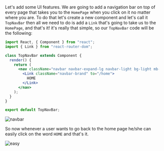 Let's add some UI features. We are going to add a navigation bar on top of every page that takes you to the `HomePage` when you click on it no matter where you are.
To do that let's create a new component and let's call it `TopNavBar` then all we need to do is add a `Link` that's going to take us to the `HomePage`, and that's it! it's really that simple, so our `TopNavBar` code will be the following:

```jsx
import React, { Component } from "react";
import { Link } from "react-router-dom";

class TopNavBar extends Component {
  render() {
    return (
      <nav className="navbar navbar-expand-lg navbar-light bg-light mb-3">
        <Link className="navbar-brand" to="/home">
          HOME
        </Link>
      </nav>
    );
  }
}

export default TopNavBar;
```

![navbar](https://i.imgur.com/KfD3jsq.jpg)

So now whenever a user wants to go back to the home page he/she can easily click on the word `HOME` and that's it.

![easy](https://media0.giphy.com/media/3o7btNa0RUYa5E7iiQ/giphy.gif)
